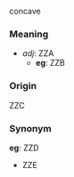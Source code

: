 concave
### Meaning
+ _adj_: ZZA
	+ __eg__: ZZB

### Origin

ZZC

### Synonym

__eg__: ZZD

+ ZZE


